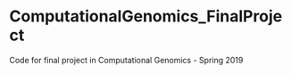 # ComputationalGenomics_FinalProject
Code for final project in Computational Genomics - Spring 2019
